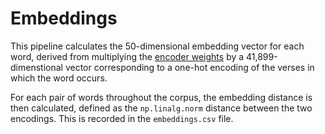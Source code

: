 # Embeddings

This pipeline calculates the 50-dimensional embedding vector for each word, derived from multiplying the [encoder weights](./weights/encoder_weights.txt) by a 41,899-dimenstional vector corresponding to a one-hot encoding of the verses in which the word occurs.

For each pair of words throughout the corpus, the embedding distance is then calculated, defined as the `np.linalg.norm` distance between the two encodings. This is recorded in the `embeddings.csv` file.